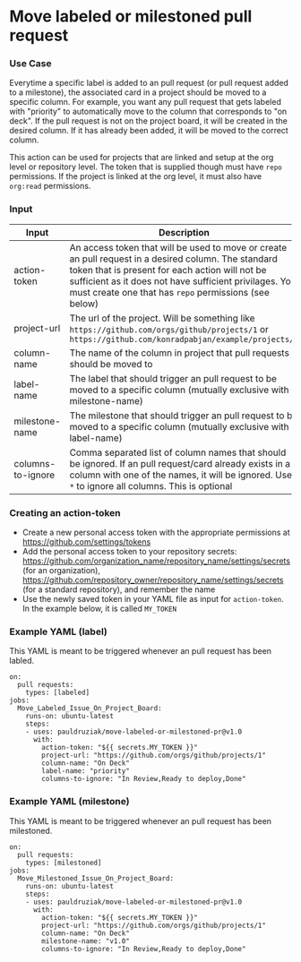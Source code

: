 # Move labeled or milestoned pull request

### Use Case
Everytime a specific label is added to an pull request (or pull request added to a milestone), the associated card in a project should be moved to a specific column. For example, you want any pull request that gets labeled with "priority" to automatically move to the column that corresponds to "on deck". If the pull request is not on the project board, it will be created in the desired column. If it has already been added, it will be moved to the correct column.

This action can be used for projects that are linked and setup at the org level or repository level. The token that is supplied though must have `repo` permissions. If the project is linked at the org level, it must also have `org:read` permissions.

### Input

| Input | Description  |
|---------|---|
|  action-token | An access token that will be used to move or create an pull request in a desired column. The standard token that is present for each action will not be sufficient as it does not have sufficient privilages. You must create one that has `repo` permissions (see below)  |
| project-url  | The url of the project. Will be something like `https://github.com/orgs/github/projects/1` or `https://github.com/konradpabjan/example/projects/1`  |
| column-name | The name of the column in project that pull requests should be moved to |
| label-name | The label that should trigger an pull request to be moved to a specific column (mutually exclusive with milestone-name) |
| milestone-name | The milestone that should trigger an pull request to be moved to a specific column (mutually exclusive with label-name) |
| columns-to-ignore | Comma separated list of column names that should be ignored. If an pull request/card already exists in a column with one of the names, it will be ignored. Use `*` to ignore all columns. This is optional|


### Creating an action-token

- Create a new personal access token with the appropriate permissions at https://github.com/settings/tokens
- Add the personal access token to your repository secrets: https://github.com/organization_name/repository_name/settings/secrets (for an organization), https://github.com/repository_owner/repository_name/settings/secrets (for a standard repository), and remember the name
- Use the newly saved token in your YAML file as input for `action-token`. In the example below, it is called `MY_TOKEN`


### Example YAML (label)

This YAML is meant to be triggered whenever an pull request has been labled.

```
on:
  pull requests:
    types: [labeled]
jobs:
  Move_Labeled_Issue_On_Project_Board:
    runs-on: ubuntu-latest
    steps:
    - uses: pauldruziak/move-labeled-or-milestoned-pr@v1.0
      with:
        action-token: "${{ secrets.MY_TOKEN }}"
        project-url: "https://github.com/orgs/github/projects/1"
        column-name: "On Deck"
        label-name: "priority"
        columns-to-ignore: "In Review,Ready to deploy,Done"
 ```

### Example YAML (milestone)

This YAML is meant to be triggered whenever an pull request has been milestoned.

```
on:
  pull requests:
    types: [milestoned]
jobs:
  Move_Milestoned_Issue_On_Project_Board:
    runs-on: ubuntu-latest
    steps:
    - uses: pauldruziak/move-labeled-or-milestoned-pr@v1.0
      with:
        action-token: "${{ secrets.MY_TOKEN }}"
        project-url: "https://github.com/orgs/github/projects/1"
        column-name: "On Deck"
        milestone-name: "v1.0"
        columns-to-ignore: "In Review,Ready to deploy,Done"
 ```
